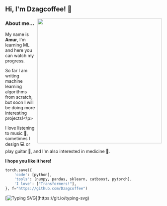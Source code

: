 <h2>Hi, I'm Dzagcoffee! 👋</h2>
<img align='right' width="400" src="https://64.media.tumblr.com/5267b4cbf5e94333b8b620fb87a09252/tumblr_prlro2RUTG1ue4ngy_500.gifv">

### About me... 
<p>My name is <b>Amur</b>, I'm learning ML and here you can watch my progress.</p>
<p>So far I am writing machine learning algorithms from scratch, but soon I will be doing more interesting projects!<\p>
<p>I love listening to music 🎵, sometimes I design 💻 or play guitar 🎸, and I'm also interested in medicine 🧪.</p>
<p><b>I hope you like it here!</b></p>

```python
torch.save({
    'code': [python],
    'tools': [numpy, pandas, sklearn, catboost, pytorch],
    'I love': ["Transformers!"],
}, f="https://github.com/Dzagcoffee")
```

[![Typing SVG](https://readme-typing-svg.herokuapp.com?font=Fira+Code&size=18&pause=5000&vCenter=true&width=500&lines=By+all+means%2C+let+us+light+our+darkest+hour!)](https://git.io/typing-svg)
